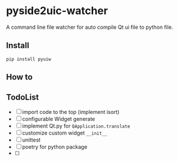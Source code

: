 # pyside2uic-watcher
A command line file watcher for auto compile Qt ui file to python file. 

## Install

```
pip install pyuiw
```


## How to



## TodoList

- [ ] import code to the top (implement isort)
- [ ] configurable Widget generate
- [ ] implement Qt.py for `QApplication.translate`
- [ ] customize custom widget `__init__`
- [ ] unittest
- [ ] poetry for python package
- [ ] 
